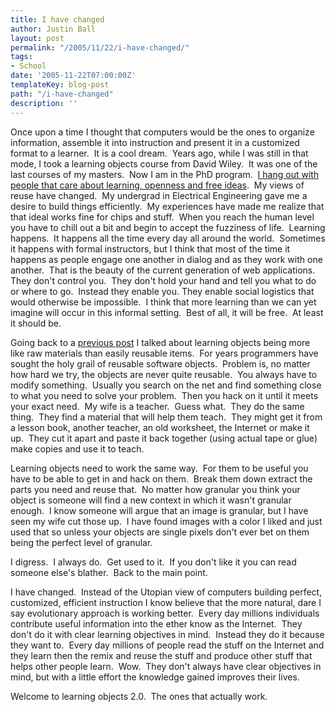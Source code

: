 ```yaml
---
title: I have changed
author: Justin Ball
layout: post
permalink: "/2005/11/22/i-have-changed/"
tags:
- School
date: '2005-11-22T07:00:00Z'
templateKey: blog-post
path: "/i-have-changed"
description: ''
---
```


Once upon a time I thought that computers would be the ones to organize
information, assemble it into instruction and present it in a
customized format to a learner.  It is a cool dream.  Years ago, while
I was still in that mode, I took a learning objects course from David
Wiley.  It was one of the last courses of my masters.  Now I am in the
PhD program.  [I hang out with people that care about learning, openness and free ideas][1]. 
My views of reuse have changed.  My undergrad in Electrical Engineering
gave me a desire to build things efficiently.  My experiences have made
me realize that that ideal works fine for chips and stuff.  When you
reach the human level you have to chill out a bit and begin to accept
the fuzziness of life.  Learning happens.  It happens all the time
every day all around the world.  Sometimes it happens with formal
instructors, but I think that most of the time it happens as people
engage one another in dialog and as they work with one another.  That
is the beauty of the current generation of web applications.  They
don't control you.  They don't hold your hand and tell you what to do
or where to go.  Instead they enable you. They enable social logistics
that would otherwise be impossible.  I think that more learning than we
can yet imagine will occur in this informal setting.  Best of all, it
will be free.  At least it should be.


 [1]: http://cosl.usu.edu/




Going back to a [previous post][2]
I talked about learning objects being more like raw materials than
easily reusable items.  For years programmers have sought the holy
grail of reusable software objects.  Problem is, no matter how hard we
try, the objects are never quite reusable.  You always have to modify
something.  Usually you search on the net and find something close to
what you need to solve your problem.  Then you hack on it until it
meets your exact need.  My wife is a teacher.  Guess what.  They do the
same thing.  They find a material that will help them teach.  They
might get it from a lesson book, another teacher, an old worksheet, the
Internet or make it up.  They cut it apart and paste it back together
(using actual tape or glue) make copies and use it to teach.


 [2]: /2005-11-04-learning-is-more-about-assembling-raw-materials-than-about-objects/




Learning objects need to work the same way.  For them to be useful you
have to be able to get in and hack on them.  Break them down extract
the parts you need and reuse that.  No matter how granular you think
your object is someone will find a new context in which it wasn't
granular enough.  I know someone will argue that an image is granular,
but I have seen my wife cut those up.  I have found images with a color
I liked and just used that so unless your objects are single pixels
don't ever bet on them being the perfect level of granular.




I digress.  I always do.  Get used to it.  If you don't
like it you can read someone else's blather.  Back to the main
point.





I have changed.  Instead of the Utopian view of computers building
perfect, customized, efficient instruction I know believe that the more
natural, dare I say evolutionary approach is working better.  Every day
millions individuals contribute useful information into the ether know
as the Internet.  They don't do it with clear learning objectives in
mind.  Instead they do it because they want to.  Every day millions of
people read the stuff on the Internet and they learn then the remix and
reuse the stuff and produce other stuff that helps other people learn. 
Wow.  They don't always have clear objectives in mind, but with a
little effort the knowledge gained improves their lives. 





Welcome to learning objects 2.0.  The ones that actually work.

